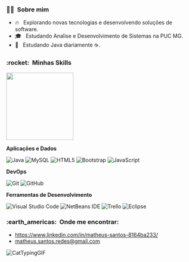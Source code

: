 
<h3> 👨🏿 &nbsp;Sobre mim </h3>

- 🔥 &nbsp; Explorando novas tecnologias e desenvolvendo soluções de software.
- 🎓 &nbsp; Estudando Analise e Desenvolvimento de Sistemas na PUC MG</a>.
- 🌱 &nbsp; Estudando Java diariamente ☕.

<h3> :rocket: &nbsp;Minhas Skills </h3>

<div align="left">
  <img height="180em" src="https://github-readme-stats.vercel.app/api/top-langs/?username=matheus-de-jesus-santos&layout=compact&langs_count=7&theme=dark"/>
</div>

**Aplicações e Dados**

  ![Java](https://img.shields.io/badge/java-%23ED8B00.svg?style=for-the-badge&logo=java&logoColor=white)
  ![MySQL](https://img.shields.io/badge/mysql-%2300f.svg?style=for-the-badge&logo=mysql&logoColor=white)
  ![HTML5](https://img.shields.io/badge/html5-%23E34F26.svg?style=for-the-badge&logo=html5&logoColor=white)
  ![Bootstrap](https://img.shields.io/badge/bootstrap-%23563D7C.svg?style=for-the-badge&logo=bootstrap&logoColor=white)
  ![JavaScript](https://img.shields.io/badge/javascript-%23323330.svg?style=for-the-badge&logo=javascript&logoColor=%23F7DF1E)

**DevOps**

  ![Git](https://img.shields.io/badge/git-%23F05033.svg?style=for-the-badge&logo=git&logoColor=white)
  ![GitHub](https://img.shields.io/badge/github-%23121011.svg?style=for-the-badge&logo=github&logoColor=white)


**Ferramentas de Desenvolvimento**

  ![Visual Studio Code](https://img.shields.io/badge/Visual%20Studio%20Code-0078d7.svg?style=for-the-badge&logo=visual-studio-code&logoColor=white)
  ![NetBeans IDE](https://img.shields.io/badge/NetBeansIDE-1B6AC6.svg?style=for-the-badge&logo=apache-netbeans-ide&logoColor=white)
  ![Trello](https://img.shields.io/badge/Trello-%23026AA7.svg?style=for-the-badge&logo=Trello&logoColor=white)
  ![Eclipse](https://img.shields.io/badge/Eclipse-FE7A16.svg?style=for-the-badge&logo=Eclipse&logoColor=white)


<h3> :earth_americas: &nbsp;Onde me encontrar: </h3> 

- https://www.linkedin.com/in/matheus-santos-8164ba233/
- matheus.santos.redes@gmail.com

![CatTypingGIF](https://user-images.githubusercontent.com/103079348/175163302-5a1b5953-7759-4974-a31a-a0c77a4e1ac0.gif)
